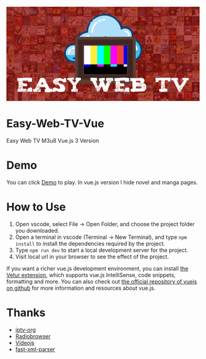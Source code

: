 ![Easy-Web-TV](src/assets/images/banner.jpg)
# Easy-Web-TV-Vue
Easy Web TV M3u8 Vue.js 3 Version

# Demo
You can click [Demo](https://zhangboheng.github.io/Easy-Web-TV-M3u8/) to play. In vue.js version I hide novel and manga pages.

# How to Use
1. Open vscode, select File -> Open Folder, and choose the project folder you downloaded.
2. Open a terminal in vscode (Terminal -> New Terminal), and type `npm install` to install the dependencies required by the project.
3. Type `npm run dev` to start a local development server for the project.
4. Visit local url in your browser to see the effect of the project.

If you want a richer vue.js development environment, you can install [the Vetur extension](https://github.com/vuejs/vetur), which supports vue.js IntelliSense, code snippets, formatting and more. You can also check out [the official repository of vuejs on github](https://github.com/vuejs/) for more information and resources about vue.js.

# Thanks
  - [iptv-org](https://github.com/iptv-org/iptv)
  - [Radiobrowser](https://github.com/segler-alex/radiobrowser-api-rust)
  - [Videojs](https://github.com/surmon-china/videojs-player)
  - [fast-xml-parser](https://github.com/NaturalIntelligence/fast-xml-parser)
